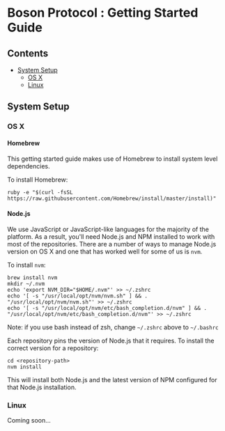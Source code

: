 # Boson Protocol : Getting Started Guide

## Contents

* [System Setup](#system-setup)
  * [OS X](#osx)
  * [Linux](#linux)

## System Setup

### <a name="osx"></a>OS X

#### Homebrew

This getting started guide makes use of Homebrew to install system level 
dependencies.

To install Homebrew:

```shell script
ruby -e "$(curl -fsSL https://raw.githubusercontent.com/Homebrew/install/master/install)"
```

#### Node.js

We use JavaScript or JavaScript-like languages for the majority of the platform.
As a result, you'll need Node.js and NPM installed to work with most of the 
repositories. There are a number of ways to manage Node.js version on OS X
and one that has worked well for some of us is `nvm`.

To install `nvm`:

```shell script
brew install nvm
mkdir ~/.nvm
echo 'export NVM_DIR="$HOME/.nvm"' >> ~/.zshrc
echo '[ -s "/usr/local/opt/nvm/nvm.sh" ] && . "/usr/local/opt/nvm/nvm.sh"' >> ~/.zshrc
echo '[ -s "/usr/local/opt/nvm/etc/bash_completion.d/nvm" ] && . "/usr/local/opt/nvm/etc/bash_completion.d/nvm"' >> ~/.zshrc
```

Note: if you use bash instead of zsh, change `~/.zshrc` above to `~/.bashrc`

Each repository pins the version of Node.js that it requires. To install the
correct version for a repository:

```shell script
cd <repository-path>
nvm install
```

This will install both Node.js and the latest version of NPM configured for that
Node.js installation.

### Linux

Coming soon...
